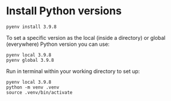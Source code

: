 # Install Python versions
```
pyenv install 3.9.8     
```

To set a specific version as the local (inside a directory) or global (everywhere) Python version you can use:
```
pyenv local 3.9.8
pyenv global 3.9.8
```


Run in terminal within your working directory to set up:
```
pyenv local 3.9.8
python -m venv .venv
source .venv/bin/activate
```


